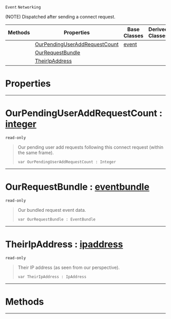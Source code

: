  `Event` `Networking`



(NOTE) Dispatched after sending a connect request.

|Methods|Properties|Base Classes|Derived Classes|
|---|---|---|---|
| |[ OurPendingUserAddRequestCount](https://github.com/ZilchEngine/ZilchDocs/blob/master/code_reference/class_reference/netpeersentconnectrequest.markdown#ourpendinguseraddrequest)|[event](https://github.com/ZilchEngine/ZilchDocs/blob/master/code_reference/class_reference/event.markdown)| |
| |[ OurRequestBundle](https://github.com/ZilchEngine/ZilchDocs/blob/master/code_reference/class_reference/netpeersentconnectrequest.markdown#ourrequestbundle-zilch-en)| | |
| |[ TheirIpAddress](https://github.com/ZilchEngine/ZilchDocs/blob/master/code_reference/class_reference/netpeersentconnectrequest.markdown#theiripaddress-zilch-engi)| | |


 #  Properties


---  
 #  OurPendingUserAddRequestCount : [integer](https://github.com/ZilchEngine/ZilchDocs/blob/master/code_reference/nada_base_types/integer.markdown)

 `read-only`

> Our pending user add requests following this connect request (within the same frame).
> ``` lang=cpp, name=Nada
> var OurPendingUserAddRequestCount : Integer


---  
 #  OurRequestBundle : [eventbundle](https://github.com/ZilchEngine/ZilchDocs/blob/master/code_reference/class_reference/eventbundle.markdown)

 `read-only`

> Our bundled request event data.
> ``` lang=cpp, name=Nada
> var OurRequestBundle : EventBundle


---  
 #  TheirIpAddress : [ipaddress](https://github.com/ZilchEngine/ZilchDocs/blob/master/code_reference/class_reference/ipaddress.markdown)

 `read-only`

> Their IP address (as seen from our perspective).
> ``` lang=cpp, name=Nada
> var TheirIpAddress : IpAddress


---  
 #  Methods


---  
 

 